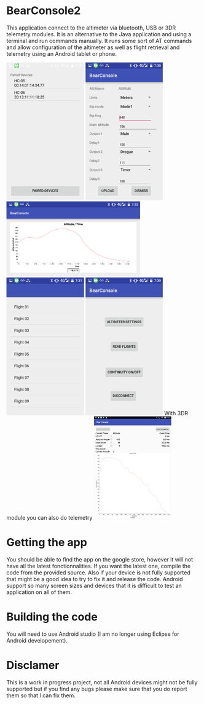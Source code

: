 # BearConsole2
This application connect to the altimeter via bluetooth, USB or 3DR telemetry modules.
It is an alternative to the Java application and using a terminal and run commands manually.
It runs some sort of AT commands and allow configuration of the altimeter as well as flight retrieval and telemetry using an Android tablet or phone.


<img src="/pictures/altimulti_bluetooth.png" width="40%"> <img src="/pictures/altimulti_config.png" width="40%">
<img src="/pictures/altimulti_flight_graph.png" width="69%">
<img src="/pictures/altimulti_flight_list.png" width="40%"> <img src="/pictures/altimulti_mainscreen.png" width="40%">
With 3DR module you can also do telemetry
<img src="/pictures/altimulti_telemetryV2.jpg" width="40%">

# Getting the app
You should be able to find the app on the google store, however it will not have all the latest fonctionnalities. If you want the latest one, compile the code from the provided source. Also if your device is not fully supported that might be a good idea to try to fix it and release the code. Android support so many screen sizes and devices that it is difficult to test an application on all of them.

# Building the code
You will need to use Android studio (I am no longer using Eclipse for Android developement).


# Disclamer
This is a work in progress project, not all Android devices might not be fully supported but if you find any bugs please make sure that you do report them so that I can fix them. 
